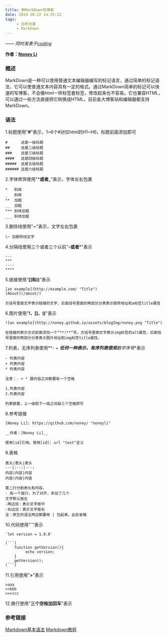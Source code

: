 ```yaml
---
title: 用MarkDown写博客
date: 2019-10-22 14:35:22
tags:
     - 日积月累
     - MarkDown
---
```


[Noney Li]: https://github.com/noney/ "noneyli"

*—— 同时发表于[coding](http://noney.coding.me/)*

__作者：[Noney Li]__

### 概述
MarkDown是一种可以使用普通文本编辑器编写的标记语言，通过简单的标记语法，它可以使普通文本内容具有一定的格式。通过MarkDown简单的标记可以快速的写博客，不会像html一样标签套标签，修改起来也不容易。它也兼容HTML，可以通过一些方法直接把它转换成HTML，目前各大博客站和编辑器都支持MarkDown。   
### 语法
1.标题使用"**#**"表示，1~6个#对应html的H1~H6，标题前面添加即可
```
#      这是一级标题
##     这是二级标题
###    这是三级标题
####   这是四级标题
#####  这是五级标题
###### 这是六级标题
```
<!-- more -->
2.字体修饰使用"*****或者**_**"表示，字体左右包裹
```
*   斜体
_   斜体
**  加粗
__  加粗
*** 斜体加粗
___ 斜体加粗
```
3.删除线使用"**~**"表示，文字左右包裹
```
\~ 加删除线文字
```
4.分隔线使用三个或者三个以前"**-或者***"表示
```
---
***
----
****
```
5.链接使用"**[]和()**"表示
```
[an example](http://example.com/ "Title")
[About](/about/)

方括号里面文字表示链接的文字，后面括号里面的两部分分表表示跳转地址和a标签title属性
```
6.图片使用"**!、[]、()**"表示
```
![an example](http://noney.github.io/assets/blogImg/noney.png "Title")

在链接的表示方式前面添加一个”**!**“号，方括号里面文字表示img标签的alt属性，后面括号里面的两部分分表表示图片地址和img标签title属性。
```
7.列表，无序列表使用**- + ***任何一种表示，有序列表使用**数字序号**表示
```
- 列表内容
+ 列表内容
* 列表内容

注意：- + * 跟内容之间都要有一个空格

1.列表内容
2.列表内容

列表嵌套，上一级和下一级之间敲三个空格即可
```
8.参考链接
```
[Noney Li]: https://github.com/noney/ "noneyli"

__作者：[Noney Li]__

使用[id]引用，使用[id]: url "text"定义
```
9.表格
```
表头|表头|表头
---|:--:|---:
内容|内容|内容
内容|内容|内容

第二行分割表头和内容。
- 有一个就行，为了对齐，多加了几个
文字默认居左
-两边加：表示文字居中
-右边加：表示文字居右
注：原生的语法两边都要用 | 包起来。此处省略
```
10.代码使用"**\`**"表示
```
`let version = 1.0.0`

(```)
    function getVersion(){
         echo version;
    }
    getVersion();
(```)

```
11.引用使用"**>**"表示
```
>aaa
>>bbb
>>>ccc
```
12.换行使用"**三个空格加回车**"表示
### 参考链接
[Markdown基本语法](https://www.jianshu.com/p/191d1e21f7ed 'Markdown基本语法')
[Markdown教程](http://www.markdown.cn/ 'Markdown教程')
